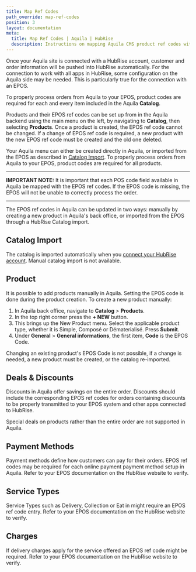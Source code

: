 ```yaml
---
title: Map Ref Codes
path_override: map-ref-codes
position: 3
layout: documentation
meta:
  title: Map Ref Codes | Aquila | HubRise
  description: Instructions on mapping Aquila CMS product ref codes with other apps after connecting your EPOS with HubRise. Connect apps and synchronise your data.
---
```


Once your Aquila site is connected with a HubRise account, customer and order information will be pushed into HubRise automatically. For the connection to work with all apps in HubRise, some configuration on the Aquila side may be needed. This is particularly true for the connection with an EPOS.

To properly process orders from Aquila to your EPOS, product codes are required for each and every item included in the Aquila **Catalog**.

Products and their EPOS ref codes can be set up from in the Aquila backend using the main menu on the left, by navigating to **Catalog**, then selecting **Products**. Once a product is created, the EPOS ref code cannot be changed. If a change of EPOS ref code is required, a new product with the new EPOS ref code must be created and the old one deleted.

Your Aquila menu can either be created directly in Aquila, or imported from the EPOS as described in [Catalog Import](/apps/aquila-cms/map-ref-codes/#catalog-import). To properly process orders from Aquila to your EPOS, product codes are required for all products.

---

**IMPORTANT NOTE:** It is important that each POS code field available in Aquila be mapped with the EPOS ref codes. If the EPOS code is missing, the EPOS will not be unable to correctly process the order.

---

The EPOS ref codes in Aquila can be updated in two ways: manually by creating a new product in Aquila's back office, or imported from the EPOS through a HubRise Catalog import.

## Catalog Import

The catalog is imported automatically when you [connect your HubRise account](/apps/aquila-cms/connect-hubrise).
Manual catalog import is not available.

## Product

It is possible to add products manually in Aquila. Setting the EPOS code is done during the product creation.
To create a new product manually:

1. In Aquila back office, navigate to **Catalog** > **Products**.
1. In the top right corner press the **+ NEW** button.
1. This brings up the New Product menu. Select the applicable product type, whether it is Simple, Composé or Dématerialisé. Press **Submit**.
1. Under **General** > **General informations**, the first item, **Code** is the EPOS Code.

Changing an existing product's EPOS Code is not possible, if a change is needed, a new product must be created, or the catalog re-imported.

## Deals & Discounts

Discounts in Aquila offer savings on the entire order. Discounts should include the corresponding EPOS ref codes for orders containing discounts to be properly transmitted to your EPOS system and other apps connected to HubRise.

Special deals on products rather than the entire order are not supported in Aquila.

## Payment Methods

Payment methods define how customers can pay for their orders. EPOS ref codes may be required for each online payment payment method setup in Aquila. Refer to your EPOS documentation on the HubRise website to verify.

## Service Types

Service Types such as Delivery, Collection or Eat in might require an EPOS ref code entry. Refer to your EPOS documentation on the HubRise website to verify.

## Charges

If delivery charges apply for the service offered an EPOS ref code might be required. Refer to your EPOS documentation on the HubRise website to verify.
